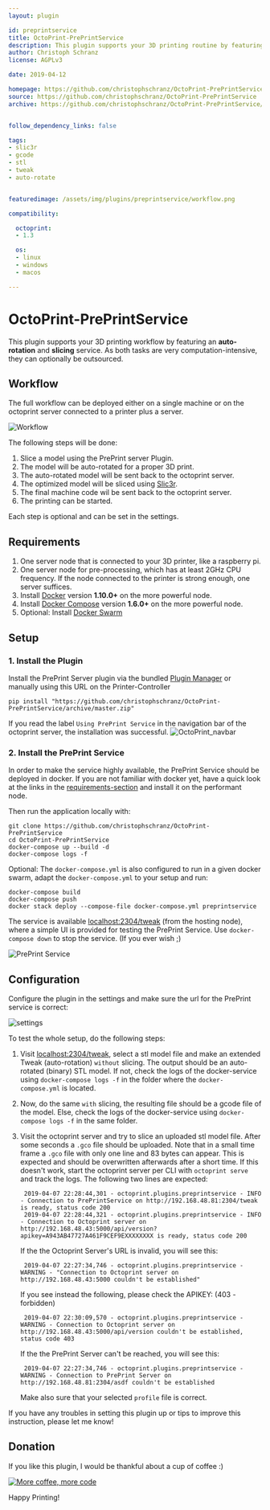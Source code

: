 ```yaml
---
layout: plugin

id: preprintservice
title: OctoPrint-PrePrintService
description: This plugin supports your 3D printing routine by featuring **auto-rotation** and **slicing**.
author: Christoph Schranz
license: AGPLv3

date: 2019-04-12

homepage: https://github.com/christophschranz/OctoPrint-PrePrintService
source: https://github.com/christophschranz/OctoPrint-PrePrintService
archive: https://github.com/christophschranz/OctoPrint-PrePrintService/archive/master.zip


follow_dependency_links: false

tags:
- slic3r
- gcode
- stl
- tweak
- auto-rotate


featuredimage: /assets/img/plugins/preprintservice/workflow.png

compatibility:

  octoprint:
  - 1.3

  os:
  - linux
  - windows
  - macos

---
```


# OctoPrint-PrePrintService

This plugin supports your 3D printing workflow by featuring an **auto-rotation** and **slicing** service.
As both tasks are very computation-intensive, they can optionally be outsourced.

## Workflow

The full workflow can be deployed either on a single machine or on the octoprint server connected
to a printer plus a server.

![Workflow](/assets/img/plugins/preprintservice/workflow.png)

The following steps will be done:

1. Slice a model using the PrePrint server Plugin.
2. The model will be auto-rotated for a proper 3D print.
3. The auto-rotated model will be sent back to the octoprint server.
4. The optimized model will be sliced using [Slic3r](https://slic3r.org/).
5. The final machine code wil be sent back to the octoprint server.
6. The printing can be started.

Each step is optional and can be set in the settings.

## Requirements

1. One server node that is connected to your 3D printer, like a raspberry pi.
1. One server node for pre-processing, which has at least 2GHz CPU frequency. If the node connected
   to the printer is strong enough, one server suffices.
1. Install [Docker](https://www.docker.com/community-edition#/download) version **1.10.0+**
   on the more powerful node.
2. Install [Docker Compose](https://docs.docker.com/compose/install/) version **1.6.0+**
   on the more powerful node.
3. Optional: Install [Docker Swarm](https://www.youtube.com/watch?v=x843GyFRIIY)


## Setup

### 1. Install the Plugin

Install the PrePrint Server plugin via the bundled [Plugin Manager](http://docs.octoprint.org/en/master/bundledplugins/pluginmanager.html)
or manually using this URL on the Printer-Controller

    pip install "https://github.com/christophschranz/OctoPrint-PrePrintService/archive/master.zip"
    
If you read the label `Using PrePrint Service` in the navigation bar of the octoprint server, 
the installation was successful.
![OctoPrint_navbar](/assets/img/plugins/preprintservice/OctoPrint_navbar.png)


### 2. Install the PrePrint Service

In order to make the service highly available, the PrePrint Service should be deployed
 in docker. If you are
not familiar with docker yet, have a quick look at the links in the 
[requirements-section](#requirements) and install it on the performant node.

Then run the application locally with:

    git clone https://github.com/christophschranz/OctoPrint-PrePrintService
    cd OctoPrint-PrePrintService
    docker-compose up --build -d
    docker-compose logs -f
     
Optional: The `docker-compose.yml` is also configured to run in a given docker swarm,
 adapt the `docker-compose.yml` to your setup and run:

    docker-compose build
    docker-compose push
    docker stack deploy --compose-file docker-compose.yml preprintservice


The service is available [localhost:2304/tweak](http://localhost:2304/tweak) 
(from the hosting node), 
where a simple UI is provided for testing the PrePrint Service.
Use `docker-compose down` to stop the service. (If you ever wish ;)

![PrePrint Service](/assets/img/plugins/preprintservice/PrePrintService.png)


## Configuration

Configure the plugin in the settings and make sure the url for the PrePrint service is 
correct:

![settings](/assets/img/plugins/preprintservice/settings2.png)

To test the whole setup, do the following steps:

1. Visit [localhost:2304/tweak](http://localhost:2304/tweak), select a stl model file
   and make an extended Tweak (auto-rotation) `without` slicing. The output should be
   an auto-rotated (binary) STL model. If not, check the logs of the docker-service
   using `docker-compose logs -f` in the folder where the `docker-compose.yml` is located.

2. Now, do the same `with` slicing, the resulting file should be a gcode file of the model.
   Else, check the logs of the docker-service using `docker-compose logs -f` in the 
   same folder.

3. Visit the octoprint server and try to slice an uploaded stl model file. After
   some seconds a `.gco` file should be uploaded. Note that in a small time frame a
   `.gco` file with only one line and 83 bytes can appear. This is expected and should be overwritten
   afterwards after a short time.
   If this doesn't work, start the octoprint server per CLI with `octoprint serve`
   and track the logs. The following two lines are expected:
   
        2019-04-07 22:28:44,301 - octoprint.plugins.preprintservice - INFO - Connection to PrePrintService on http://192.168.48.81:2304/tweak is ready, status code 200
        2019-04-07 22:28:44,321 - octoprint.plugins.preprintservice - INFO - Connection to Octoprint server on http://192.168.48.43:5000/api/version?apikey=A943AB47727A461F9CEF9EXXXXXXXX is ready, status code 200

   If the the Octoprint Server's URL is invalid, you will see this:
   
        2019-04-07 22:27:34,746 - octoprint.plugins.preprintservice - WARNING - "Connection to Octoprint server on http://192.168.48.43:5000 couldn't be established"

   If you see instead the following, please check the APIKEY: (403 - forbidden)
        
        2019-04-07 22:30:09,570 - octoprint.plugins.preprintservice - WARNING - Connection to Octoprint server on http://192.168.48.43:5000/api/version couldn't be established, status code 403

   If the the PrePrint Server can't be reached, you will see this:
   
        2019-04-07 22:27:34,746 - octoprint.plugins.preprintservice - WARNING - Connection to PrePrint Server on http://192.168.48.81:2304/asdf couldn't be established

   Make also sure that your selected `profile` file is correct.
   
If you have any troubles in setting this plugin up or tips to improve this instruction,
 please let me know!

## Donation

If you like this plugin, I would be thankful about a cup of coffee :) 

[![More coffee, more code](https://img.shields.io/badge/Donate-PayPal-green.svg)](https://www.paypal.com/cgi-bin/webscr?cmd=_s-xclick&hosted_button_id=RG7UBJMUNLMHN&source=url)

Happy Printing!

